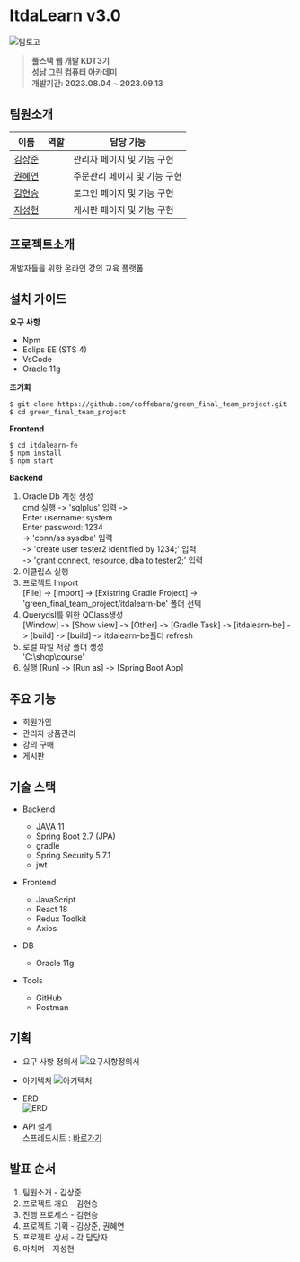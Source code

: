 # ItdaLearn v3.0
![팀로고](https://github.com/coffebara/green_final_team_project/assets/104804458/0b37fce6-784a-476f-a593-9c22aa796f68)   
> **풀스택 웹 개발 KDT3기**  
> **성남 그린 컴퓨터 아카데미**  
> **개발기간: 2023.08.04 ~ 2023.09.13**  


## 팀원소개

| 이름 | 역할| 담당 기능 | 
| --- | --- | --- |
| [김상준][김상준 참조 링크 URL] |  | 관리자 페이지 및 기능 구현  | 
| [권혜연][권혜연 참조 링크 URL] |  | 주문관리 페이지 및 기능 구현 |
| [김현승][김현승 참조 링크 URL] |  | 로그인 페이지 및 기능 구현 |
| [지성현][지성현 참조 링크 URL] |  | 게시판 페이지 및 기능 구현 |


[김상준 참조 링크 URL]: https://github.com/coffebara
[권혜연 참조 링크 URL]: https://github.com/gwonhyeyeon/hyeyeon
[김현승 참조 링크 URL]: https://github.com/snueg
[지성현 참조 링크 URL]: https://github.com/JayJi5204




## 프로젝트소개

개발자들을 위한 온라인 강의 교육 플랫폼


## 설치 가이드

**요구 사항**
- Npm  
- Eclips EE (STS 4)  
- VsCode  
- Oracle 11g  

**초기화**  

    $ git clone https://github.com/coffebara/green_final_team_project.git   
    $ cd green_final_team_project   
    
**Frontend**  

    $ cd itdalearn-fe   
    $ npm install   
    $ npm start   

 
**Backend**  

1. Oracle Db 계정 생성   
   cmd 실행 -> 'sqlplus' 입력 ->   
   Enter username: system   
   Enter password: 1234   
   -> 'conn/as sysdba' 입력   
   -> 'create user tester2 identified by 1234;' 입력   
   -> 'grant connect, resource, dba to tester2;' 입력   
2. 이클립스 실행   
3. 프로젝트 Import   
   [File] -> [import] -> [Existring Gradle Project] -> 'green_final_team_project/itdalearn-be' 폴더 선택   
4. Querydsl를 위한 QClass생성   
   [Window] -> [Show view] -> [Other] -> [Gradle Task] -> [itdalearn-be] -> [build] -> [build] -> itdalearn-be폴더 refresh   
5. 로컬 파일 저장 폴더 생성   
   'C:\shop\course'   
6. 실행
   [Run] -> [Run as] -> [Spring Boot App] 


## 주요 기능

- 회원가입
- 관리자 상품관리
- 강의 구매
- 게시판


## 기술 스택

- Backend
  - JAVA 11
  - Spring Boot 2.7 (JPA)
  - gradle
  - Spring Security 5.7.1
  - jwt
    
- Frontend    
  - JavaScript
  - React 18
  - Redux Toolkit
  - Axios

- DB
  - Oracle 11g

- Tools
  - GitHub
  - Postman
 

## 기획

- 요구 사항 정의서
![요구사항정의서](https://github.com/coffebara/green_final_team_project/assets/104804458/6fddc8ec-c766-4d00-8ba5-c75c75f74827)   

- 아키텍처
![아키텍처](https://github.com/coffebara/green_final_team_project/assets/104804458/a084a06b-3b91-48c9-9d6e-edcce704bebd)   

- ERD    
![ERD](https://github.com/coffebara/green_final_team_project/assets/104804458/2ba4470a-7915-458e-a180-14426e1175c0)   


- API 설계   
스프레드시트 : [바로가기](https://docs.google.com/spreadsheets/d/e/2PACX-1vSiKMHz4ZN_IORid8owC6seHaG8i_c2ntzjky92AvdviA2C0-eDI_jybtajNc5GDpJUk5cnK2kLysQp/pubhtml?gid=1938621129&single=true)


## 발표 순서

1. 팀원소개 - 김상준
2. 프로젝트 개요 - 김현승
3. 진행 프로세스 - 김현승
4. 프로젝트 기획 - 김상준, 권혜연
5. 프로젝트 상세 - 각 담당자
6. 마치며 - 지성현
